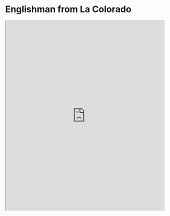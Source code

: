
# Englishman from La Colorado
<iframe src="https://badesairam.github.io/assets/data/script_englishman.pdf" width="100%" height="600px"></iframe>